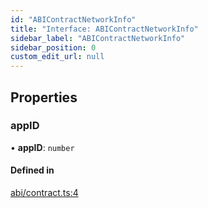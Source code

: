 ```yaml
---
id: "ABIContractNetworkInfo"
title: "Interface: ABIContractNetworkInfo"
sidebar_label: "ABIContractNetworkInfo"
sidebar_position: 0
custom_edit_url: null
---
```


## Properties

### appID

• **appID**: `number`

#### Defined in

[abi/contract.ts:4](https://github.com/joe-p/js-algorand-sdk/blob/6a3021f/src/abi/contract.ts#L4)
